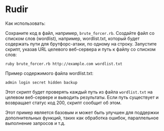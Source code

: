 # Rudir

Как использовать:

Сохраните код в файл, например, `brute_forcer.rb`.
    Создайте файл со списком слов (wordlist), например, wordlist.txt, который будет содержать пути для брутфорс-атаки, по одному на строку.
    Запустите скрипт, указав URL целевого веб-сервера и путь к файлу со списком слов:

`ruby brute_forcer.rb http://example.com wordlist.txt`

Пример содержимого файла wordlist.txt:

`admin
login
secret
hidden
backup`

Этот скрипт будет проверять каждый путь из файла `wordlist.txt` на целевом веб-сервере и выводить результаты. Если путь существует и возвращает статус код 200, скрипт сообщит об этом.

Этот пример является базовым и может быть улучшен для поддержки дополнительных функций, таких как обработка ошибок, параллельное выполнение запросов и т.д.
